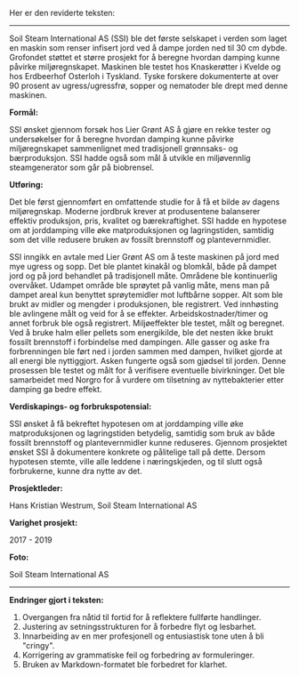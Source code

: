 Her er den reviderte teksten:

---

Soil Steam International AS (SSI) ble det første selskapet i verden som laget en maskin som renser infisert jord ved å dampe jorden ned til 30 cm dybde. Grofondet støttet et større prosjekt for å beregne hvordan damping kunne påvirke miljøregnskapet. Maskinen ble testet hos Knaskerøtter i Kvelde og hos Erdbeerhof Osterloh i Tyskland. Tyske forskere dokumenterte at over 90 prosent av ugress/ugressfrø, sopper og nematoder ble drept med denne maskinen.

**Formål:** 

SSI ønsket gjennom forsøk hos Lier Grønt AS å gjøre en rekke tester og undersøkelser for å beregne hvordan damping kunne påvirke miljøregnskapet sammenlignet med tradisjonell grønnsaks- og bærproduksjon. SSI hadde også som mål å utvikle en miljøvennlig steamgenerator som går på biobrensel.

**Utføring:** 

Det ble først gjennomført en omfattende studie for å få et bilde av dagens miljøregnskap. Moderne jordbruk krever at produsentene balanserer effektiv produksjon, pris, kvalitet og bærekraftighet. SSI hadde en hypotese om at jorddamping ville øke matproduksjonen og lagringstiden, samtidig som det ville redusere bruken av fossilt brennstoff og plantevernmidler.

SSI inngikk en avtale med Lier Grønt AS om å teste maskinen på jord med mye ugress og sopp. Det ble plantet kinakål og blomkål, både på dampet jord og på jord behandlet på tradisjonell måte. Områdene ble kontinuerlig overvåket. Udampet område ble sprøytet på vanlig måte, mens man på dampet areal kun benyttet sprøytemidler mot luftbårne sopper. Alt som ble brukt av midler og mengder i produksjonen, ble registrert. Ved innhøsting ble avlingene målt og veid for å se effekter. Arbeidskostnader/timer og annet forbruk ble også registrert. Miljøeffekter ble testet, målt og beregnet. Ved å bruke halm eller pellets som energikilde, ble det nesten ikke brukt fossilt brennstoff i forbindelse med dampingen. Alle gasser og aske fra forbrenningen ble ført ned i jorden sammen med dampen, hvilket gjorde at all energi ble nyttiggjort. Asken fungerte også som gjødsel til jorden. Denne prosessen ble testet og målt for å verifisere eventuelle bivirkninger. Det ble samarbeidet med Norgro for å vurdere om tilsetning av nyttebakterier etter damping ga bedre effekt.

**Verdiskapings- og forbrukspotensial:**

SSI ønsket å få bekreftet hypotesen om at jorddamping ville øke matproduksjonen og lagringstiden betydelig, samtidig som bruk av både fossilt brennstoff og plantevernmidler kunne reduseres. Gjennom prosjektet ønsket SSI å dokumentere konkrete og pålitelige tall på dette. Dersom hypotesen stemte, ville alle leddene i næringskjeden, og til slutt også forbrukerne, kunne dra nytte av det.

**Prosjektleder:**

Hans Kristian Westrum, Soil Steam International AS

**Varighet prosjekt:**

2017 - 2019

**Foto:**

Soil Steam International AS

---

**Endringer gjort i teksten:**
1. Overgangen fra nåtid til fortid for å reflektere fullførte handlinger.
2. Justering av setningsstrukturen for å forbedre flyt og lesbarhet.
3. Innarbeiding av en mer profesjonell og entusiastisk tone uten å bli "cringy".
4. Korrigering av grammatiske feil og forbedring av formuleringer.
5. Bruken av Markdown-formatet ble forbedret for klarhet.